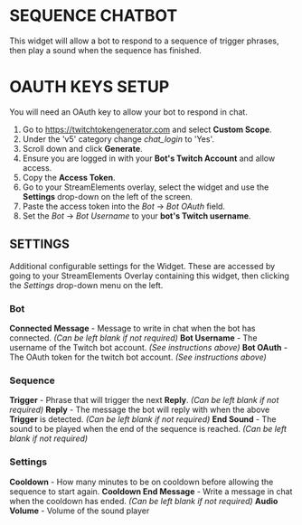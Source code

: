 # SEQUENCE CHATBOT
This widget will allow a bot to respond to a sequence of trigger phrases, then play a sound when the sequence has finished.


# OAUTH KEYS SETUP
You will need an OAuth key to allow your bot to respond in chat.

1. Go to https://twitchtokengenerator.com and select **Custom Scope**.
2. Under the 'v5' category change *chat_login* to 'Yes'.
3. Scroll down and click **Generate**.
4. Ensure you are logged in with your **Bot's Twitch Account** and allow access.
5. Copy the **Access Token**.
6. Go to your StreamElements overlay, select the widget and use the **Settings** drop-down on the left of the screen.
7. Paste the access token into the *Bot* -> *Bot OAuth* field.
8. Set the *Bot* -> *Bot Username* to your **bot's Twitch username**.

## SETTINGS
Additional configurable settings for the Widget. 
These are accessed by going to your StreamElements Overlay containing this widget, then clicking the *Settings* drop-down menu on the left.

### Bot
**Connected Message** - Message to write in chat when the bot has connected. *(Can be left blank if not required)*
**Bot Username** - The username of the Twitch bot account. *(See instructions above)*
**Bot OAuth** - The OAuth token for the twitch bot account. *(See instructions above)*

### Sequence
**Trigger** - Phrase that will trigger the next **Reply**. *(Can be left blank if not required)*
**Reply** - The message the bot will reply with when the above **Trigger** is detected. *(Can be left blank if not required)*
**End Sound** - The sound to be played when the end of the sequence is reached. *(Can be left blank if not required)*

### Settings
**Cooldown** - How many minutes to be on cooldown before allowing the sequence to start again.
**Cooldown End Message** - Write a message in chat when the cooldown has ended. *(Can be left blank if not required)*
**Audio Volume** - Volume of the sound player
